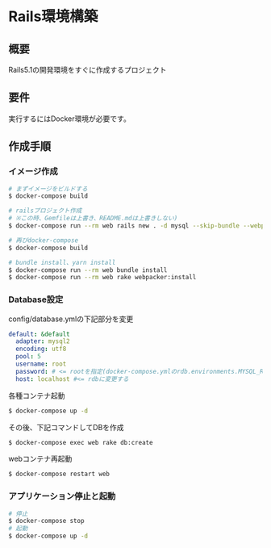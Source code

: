 # Rails環境構築

## 概要

Rails5.1の開発環境をすぐに作成するプロジェクト

## 要件

実行するにはDocker環境が必要です。

## 作成手順

### イメージ作成

```bash
# まずイメージをビルドする
$ docker-compose build

# railsプロジェクト作成
# ※この時、Gemfileは上書き、README.mdは上書きしない)
$ docker-compose run --rm web rails new . -d mysql --skip-bundle --webpack

# 再びdocker-compose
$ docker-compose build

# bundle install、yarn install
$ docker-compose run --rm web bundle install
$ docker-compose run --rm web rake webpacker:install
```

### Database設定

config/database.ymlの下記部分を変更

```yaml
default: &default
  adapter: mysql2
  encoding: utf8
  pool: 5
  username: root
  password: # <= rootを指定(docker-compose.ymlのrdb.environments.MYSQL_ROOT_PASSWORDを指定する)
  host: localhost #<= rdbに変更する
```

各種コンテナ起動

```bash
$ docker-compose up -d
```

その後、下記コマンドしてDBを作成

```bash
$ docker-compose exec web rake db:create
```

webコンテナ再起動
```bash
$ docker-compose restart web
```

### アプリケーション停止と起動

```bash
# 停止
$ docker-compose stop
# 起動
$ docker-compose up -d
```
